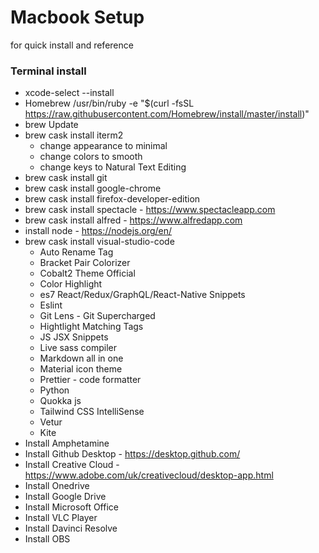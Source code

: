 # Macbook Setup

for quick install and reference

### Terminal install

- xcode-select --install
- Homebrew /usr/bin/ruby -e "\$(curl -fsSL https://raw.githubusercontent.com/Homebrew/install/master/install)"
- brew Update
- brew cask install iterm2
  - change appearance to minimal
  - change colors to smooth
  - change keys to Natural Text Editing
- brew cask install git
- brew cask install google-chrome
- brew cask install firefox-developer-edition
- brew cask install spectacle - https://www.spectacleapp.com
- brew cask install alfred - https://www.alfredapp.com
- install node - https://nodejs.org/en/
- brew cask install visual-studio-code
  - Auto Rename Tag
  - Bracket Pair Colorizer
  - Cobalt2 Theme Official
  - Color Highlight
  - es7 React/Redux/GraphQL/React-Native Snippets
  - Eslint
  - Git Lens - Git Supercharged
  - Hightlight Matching Tags
  - JS JSX Snippets
  - Live sass compiler
  - Markdown all in one
  - Material icon theme
  - Prettier - code formatter
  - Python
  - Quokka js
  - Tailwind CSS IntelliSense
  - Vetur
  - Kite
- Install Amphetamine
- Install Github Desktop - https://desktop.github.com/
- Install Creative Cloud - https://www.adobe.com/uk/creativecloud/desktop-app.html
- Install Onedrive
- Install Google Drive
- Install Microsoft Office
- Install VLC Player
- Install Davinci Resolve
- Install OBS
